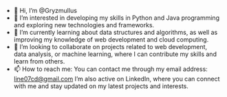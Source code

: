 - 👋 Hi, I’m @Gryzmullus
- 👀 I’m interested in developing my skills in Python and Java programming and exploring new technologies and frameworks.
- 🌱 I’m currently learning about data structures and algorithms, as well as improving my knowledge of web development and cloud computing.
- 💞️ I’m looking to collaborate on projects related to web development, data analysis, or machine learning, where I can contribute my skills and learn from others.
- 📫 How to reach me: You can contact me through my email address: line07cd@gmail.com
  I’m also active on LinkedIn, where you can connect with me and stay updated on my latest projects and interests.

<!---
Gryzmullus/Gryzmullus is a ✨ special ✨ repository because its `README.md` (this file) appears on your GitHub profile.
You can click the Preview link to take a look at your changes.
--->
